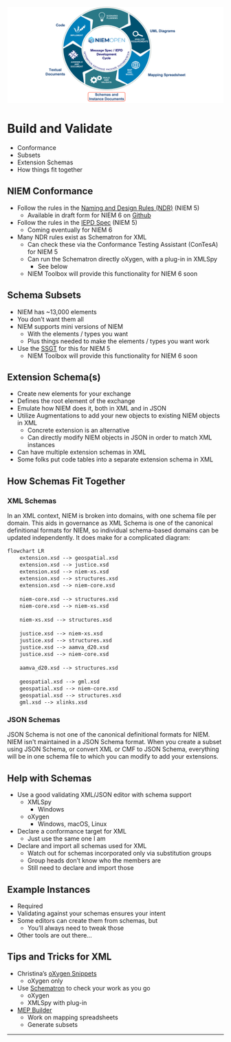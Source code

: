 ![Build and Validate](/IEPD_Process_Graphics/Process_Artifacts_3_scaled.png)

# Build and Validate

- Conformance
- Subsets
- Extension Schemas
- How things fit together

## NIEM Conformance

- Follow the rules in the [Naming and Design Rules (NDR)](http://niem.github.io/reference/specifications/ndr/) (NIEM 5)
	- Available in draft form for NIEM 6 on [Github](https://github.com/niemopen/niem-naming-design-rules/blob/dev/ndr6src.md)
- Follow the rules in the [IEPD Spec](http://niem.github.io/reference/specifications/iepd/) (NIEM 5)
	- Coming eventually for NIEM 6
- Many NDR rules exist as Schematron for XML
	- Can check these via the Conformance Testing Assistant (ConTesA) for NIEM 5
	- Can run the Schematron directly oXygen, with a plug-in in XMLSpy
		- See below
	- NIEM Toolbox will provide this functionality for NIEM 6 soon

## Schema Subsets

- NIEM has ~13,000 elements
- You don’t want them all
- NIEM supports mini versions of NIEM
	- With the elements / types you want
	- Plus things needed to make the elements / types you want work
- Use the [SSGT](https://tools.niem.gov/niemtools/ssgt/index.iepd) for this for NIEM 5
	- NIEM Toolbox will provide this functionality for NIEM 6 soon

## Extension Schema(s)

- Create new elements for your exchange
- Defines the root element of the exchange
- Emulate how NIEM does it, both in XML and in JSON
- Utilize Augmentations to add your new objects to existing NIEM objects in XML
	- Concrete extension is an alternative
	- Can directly modify NIEM objects in JSON in order to match XML instances
- Can have multiple extension schemas in XML
- Some folks put code tables into a separate extension schema in XML

## How Schemas Fit Together

### XML Schemas

In an XML context, NIEM is broken into domains, with one schema file per domain. This aids in governance as XML Schema is one of the canonical definitional formats for NIEM, so individual schema-based domains can be updated independently. It does make for a complicated diagram:

```mermaid
flowchart LR
	extension.xsd --> geospatial.xsd
	extension.xsd --> justice.xsd
	extension.xsd --> niem-xs.xsd
	extension.xsd --> structures.xsd
	extension.xsd --> niem-core.xsd
	
	niem-core.xsd --> structures.xsd
	niem-core.xsd --> niem-xs.xsd
	
	niem-xs.xsd --> structures.xsd
	
	justice.xsd --> niem-xs.xsd
	justice.xsd --> structures.xsd
	justice.xsd --> aamva_d20.xsd
	justice.xsd --> niem-core.xsd
	
	aamva_d20.xsd --> structures.xsd
	
	geospatial.xsd --> gml.xsd
	geospatial.xsd --> niem-core.xsd
	geospatial.xsd --> structures.xsd
	gml.xsd --> xlinks.xsd
```

### JSON Schemas

JSON Schema is not one of the canonical definitional formats for NIEM. NIEM isn't maintained in a JSON Schema format. When you create a subset using JSON Schema, or convert XML or CMF to JSON Schema, everything will be in one schema file to which you can modify to add your extensions.

## Help with Schemas

- Use a good validating XML/JSON editor with schema support
	- XMLSpy
		- Windows
	- oXygen
		- Windows, macOS, Linux
- Declare a conformance target for XML
	- Just use the same one I am
- Declare and import all schemas used for XML
	- Watch out for schemas incorporated only via substitution groups
	- Group heads don’t know who the members are
	- Still need to declare and import those

## Example Instances

- Required
- Validating against your schemas ensures your intent
- Some editors can create them from schemas, but
	- You’ll always need to tweak those
- Other tools are out there…

## Tips and Tricks for XML

- Christina’s [oXygen Snippets](https://niem.github.io/reference/tools/oxygen/snippets/)
	- oXygen only
- Use [Schematron](https://niem.github.io/reference/tools/oxygen/ndr/) to check your work as you go
	- oXygen
	- XMLSpy with plug-in
- [MEP Builder](https://sourceforge.net/projects/niem-mep-builder/)
	- Work on mapping spreadsheets
	- Generate subsets

___
